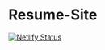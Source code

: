 # Resume-Site
[![Netlify Status](https://api.netlify.com/api/v1/badges/6e0f82c9-d4c9-4ee9-b3b4-b43a17286d6a/deploy-status)](https://app.netlify.com/sites/cocky-boyd-ef9bbc/deploys)

